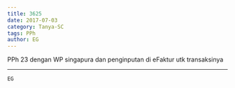 ```yaml
---
title: 3625
date: 2017-07-03
category: Tanya-SC
tags: PPh
author: EG
---
```


PPh 23 dengan WP singapura dan penginputan di eFaktur utk transaksinya

---



`EG`
